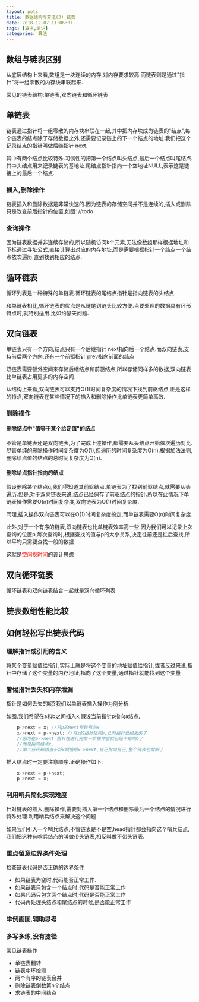 ```yaml
---
layout: pots
title: 数据结构与算法(3)_链表
date: 2018-12-07 11:06:07
tags: [算法,笔记]
categories: 算法
---
```


## 数组与链表区别
从底层结构上来看,数组是一块连续的内存,对内存要求较高.而链表则是通过"指针"将一组零散的内存块串联起来.

常见的链表结构:单链表,双向链表和循环链表

<!-- more -->

## 单链表
链表通过指针将一组零散的内存块串联在一起,其中把内存块成为链表的"结点",每个链表的结点除了存储数据之外,还需要记录链上的下一个结点的地址.我们把这个记录结点的指针叫做后继指针 next.

其中有两个结点比较特殊.习惯性的把第一个结点叫头结点,最后一个结点叫尾结点.其中头结点用来记录链表的基地址.尾结点指针指向一个空地址NULL,表示这是链接上的最后一个结点.

### 插入,删除操作
链表插入和删除数据是非常快速的.因为链表的存储空间并不是连续的,插入或删除只是改变前后指针的位置,如图:
//todo
### 查询操作
因为链表数据并非连续存储的,所以随机访问k个元素,无法像数组那样根据地址和下标通过寻址公式,直接计算出对应的内存地址,而是需要根据指针一个结点一个结点依次遍历,直到找到相应的结点.

## 循环链表
循环列表是一种特殊的单链表.循环链表的尾结点指针是指向链表的头结点.

和单链表相比,循环链表的优点是从链尾到链头比较方便.当要处理的数据具有环形特点时,就特别适用.比如约瑟夫问题.

## 双向链表
单链表只有一个方向,结点只有一个后继指针 next指向后一个结点.而双向链表,支持前后两个方向,还有一个前驱指针 prev指向前面的结点

双链表需要额外空间来存储后继结点和前驱结点,所以存储同样多的数据,双向链表比单链表占用更多的内存空间.

从结构上来看,双向链表可以支持O(1)时间复杂度的情况下找到前驱结点,正是这样的特点,双向链表在某些情况下的插入和删除操作比单链表更简单高效.

### 删除操作
#### 删除结点中"值等于某个给定值"的结点
不管是单链表还是双向链表,为了完成上述操作,都需要从头结点开始依次遍历对比.尽管单纯的删除操作时间复杂度为O(1),但遍历的时间复杂度为O(n).根据加法法则,删除给点值的结点的总时间复杂度为O(n).

#### 删除给点指针指向的结点
假设删除某个结点q,我们得知道其前驱结点.单链表为了找到前驱结点,就需要从头遍历.但是,对于双向链表来说,结点已经保存了前驱结点的指针.所以在此情况下单链表操作需要O(n)时间复杂度,双向链表为O(1)时间复杂度.

同理,插入操作双向链表可以在O(1)时间复杂度搞定,而单链表需要O(n)时间复杂度.

此外,对于一个有序的链表,双向链表也比单链表效率高一些.因为我们可以记录上次查询的位置p,每次查询时,根据查找的值与p的大小关系,决定往前还是往后查找,所以平均只需要查找一般的数据

这就是<font color=red>空间换时间</font>的设计思想

## 双向循环链表
循环链表和双向链表结合一起就是双向循环列表

## 链表数组性能比较

## 如何轻松写出链表代码
### 理解指针或引用的含义
将某个变量赋值给指针,实际上就是将这个变量的地址赋值给指针,或者反过来说,指针中存储了这个变量的内存地址,指向了这个变量,通过指针就能找到这个变量

### 警惕指针丢失和内存泄漏
指针是如何丢失的呢?我们以单链表插入操作为例分析.

如图,我们希望在a和b之间插入x,假设当前指针p指向a结点,

```go
	p->next = x; //将p的next指针指向x
	x->next = p->next; //将x的指针指向b,此时指针已经丢失了
	//因为在p->next 指针在进行完第一步操作后就已经不指向b了
	//而是指向结点x.
	//第二行代码相当于将x赋值给x->next,自己指向自己,整个链表也就断了
```

插入结点时一定要注意顺序.正确操作如下:

```go
	x->next = p->next;
	p->next = x;
```

### 利用哨兵简化实现难度
针对链表的插入,删除操作,需要对插入第一个结点和删除最后一个结点的情况进行特殊处理.利用哨兵结点来解决这个问题

如果我们引入一个哨兵结点,不管链表是不是空,head指针都会指向这个哨兵结点,我们把这种有哨兵结点的叫做带头链表,相反叫做不带头链表.

### 重点留意边界条件处理
检查链表代码是否正确的边界条件

* 如果链表为空时,代码能否正常工作.
* 如果链表只包含一个结点时,代码是否能正常工作
* 如果代码只包含两个结点时,代码是否能正常工作
* 代码再处理头结点和尾结点的时候,是否能正常工作

### 举例画图,辅助思考

### 多写多练,没有捷径
常见链表操作

* 单链表翻转
* 链表中环检测
* 两个有序的链表合并
* 删除链表倒数第n个结点
* 求链表的中间结点




